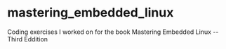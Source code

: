# mastering_embedded_linux
Coding exercises I worked on for the book Mastering Embedded Linux -- Third Eddition
